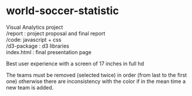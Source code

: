 # world-soccer-statistic
Visual Analytics project    
/report : project proposal and final report  
/code: javascript + css  
/d3-package : d3 libraries  
index.html : final presentation page

Best user experience with a screen of 17 inches in full hd


The teams must be removed (selected twice) in order (from last to the first one) otherwise there are inconsistency with the color if in the mean time a new team is added.  
